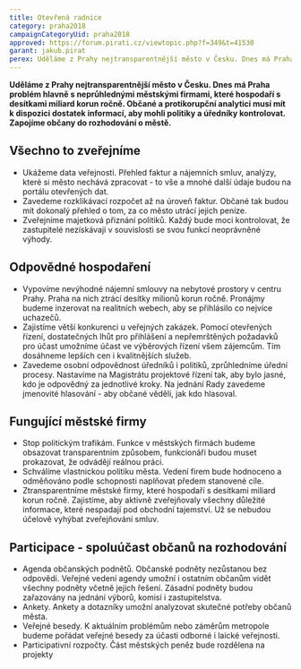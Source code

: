 ```yaml
---
title: Otevřená radnice
category: praha2018
campaignCategoryUid: praha2018
approved: https://forum.pirati.cz/viewtopic.php?f=349&t=41530
garant: jakub.pirat
perex: Uděláme z Prahy nejtransparentnější město v Česku. Dnes má Praha problém hlavně s neprůhlednými městskými firmami, které hospodaří s desítkami miliard korun ročně.  Občané a protikorupční analytici musí mít k dispozici dostatek informací, aby mohli politiky a úředníky kontrolovat. Zapojíme občany do rozhodování o městě.
---
```


**Uděláme z Prahy nejtransparentnější město v Česku. Dnes má Praha problém hlavně s neprůhlednými městskými firmami, které hospodaří s desítkami miliard korun ročně.  Občané a protikorupční analytici musí mít k dispozici dostatek informací, aby mohli politiky a úředníky kontrolovat. Zapojíme občany do rozhodování o městě.**

## Všechno to zveřejníme

- Ukážeme data veřejnosti. Přehled faktur a nájemních smluv, analýzy, které si město nechává zpracovat - to vše a mnohé další údaje budou na portálu otevřených dat.
- Zavedeme rozklikávací rozpočet až na úroveň faktur. Občané tak budou mít dokonalý přehled o tom, za co město utrácí jejich peníze.  
- Zveřejníme majetková přiznání politiků. Každý bude moci kontrolovat, že zastupitelé nezískávají v souvislosti se svou funkcí neoprávněné výhody.

## Odpovědné hospodaření
- Vypovíme nevýhodné nájemní smlouvy na nebytové prostory v centru Prahy.  Praha na nich ztrácí desítky milionů korun ročně. Pronájmy budeme inzerovat na realitních webech, aby se přihlásilo co nejvíce uchazečů.  
- Zajistíme větší konkurenci u veřejných zakázek. Pomocí otevřených řízení, dostatečných lhůt pro přihlášení a nepřemrštěných požadavků pro účast umožníme účast ve výběrových řízení všem zájemcům. Tím dosáhneme lepších cen i 
kvalitnějších služeb.
- Zavedeme osobní odpovědnost úředníků i politiků, zprůhledníme úřední procesy. Nastavíme na Magistrátu projektové řízení tak, aby bylo jasné, kdo je odpovědný za jednotlivé kroky. Na jednání Rady zavedeme jmenovité hlasování - aby občané věděli, jak kdo hlasoval.

## Fungující městské firmy
- Stop politickým trafikám. Funkce v městských firmách budeme obsazovat transparentním způsobem, funkcionáři budou muset prokazovat, že odvádějí reálnou práci.  
- Schválíme vlastnickou politiku města. Vedení firem bude hodnoceno a odměňováno podle schopnosti naplňovat předem stanovené cíle.  
- Ztransparentníme městské firmy, které hospodaří s desítkami miliard korun ročně.  Zajistíme, aby aktivně zveřejňovaly všechny důležité informace, které nespadají pod obchodní tajemství. Už se nebudou účelově vyhýbat zveřejňování smluv.

## Participace - spoluúčast občanů na rozhodování
- Agenda občanských podnětů. Občanské podněty nezůstanou bez odpovědi.  Veřejné vedení agendy umožní i ostatním občanům vidět všechny podněty včetně jejich řešení. Zásadní podněty budou zařazovány na jednání výborů, komisí i zastupitelstva.  
- Ankety. Ankety a dotazníky umožní analyzovat skutečné potřeby občanů města.  
- Veřejné besedy. K aktuálním problémům nebo záměrům metropole budeme pořádat veřejné besedy za účasti odborné i laické veřejnosti.
- Participativní rozpočty. Část městských peněz bude rozdělena na projekty
